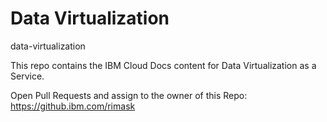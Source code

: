 # Data Virtualization
 data-virtualization
 
This repo contains the IBM Cloud Docs content for Data Virtualization as a Service.

Open Pull Requests and assign to the owner of this Repo: https://github.ibm.com/rimask

